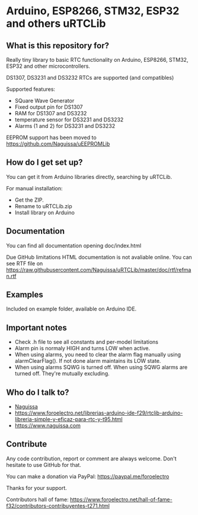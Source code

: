 # Arduino, ESP8266, STM32, ESP32 and others uRTCLib

## What is this repository for? ##

Really tiny library to basic RTC functionality on Arduino, ESP8266, STM32, ESP32 and other microcontrollers.

DS1307, DS3231 and DS3232 RTCs are supported (and compatibles)


Supported features:
* SQuare Wave Generator
* Fixed output pin for DS1307
* RAM for DS1307 and DS3232
* temperature sensor for DS3231 and DS3232
* Alarms (1 and 2) for DS3231 and DS3232

EEPROM support has been moved to https://github.com/Naguissa/uEEPROMLib



## How do I get set up? ##

You can get it from Arduino libraries directly, searching by uRTCLib.

For manual installation:

 * Get the ZIP.
 * Rename to uRTCLib.zip
 * Install library on Arduino

## Documentation ##

You can find all documentation opening doc/index.html

Due GitHub limitations HTML documentation is not avaliable online. You can see RTF file on https://raw.githubusercontent.com/Naguissa/uRTCLib/master/doc/rtf/refman.rtf


## Examples ##

Included on example folder, available on Arduino IDE.

## Important notes ##

 - Check .h file to see all constants and per-model limitations
 - Alarm pin is normaly HIGH and turns LOW when active.
 - When using alarms, you need to clear the alarm flag manually using alarmClearFlag(). If not done alarm maintains its LOW state.
 - When using alarms SQWG is turned off. When using SQWG alarms are turned off. They're mutually excluding.



## Who do I talk to? ##

 * [Naguissa](https://github.com/Naguissa)
 * https://www.foroelectro.net/librerias-arduino-ide-f29/rtclib-arduino-libreria-simple-y-eficaz-para-rtc-y-t95.html
 * https://www.naguissa.com



## Contribute ##

Any code contribution, report or comment are always welcome. Don't hesitate to use GitHub for that.


You can make a donation via PayPal: https://paypal.me/foroelectro


Thanks for your support.


Contributors hall of fame: https://www.foroelectro.net/hall-of-fame-f32/contributors-contribuyentes-t271.html
